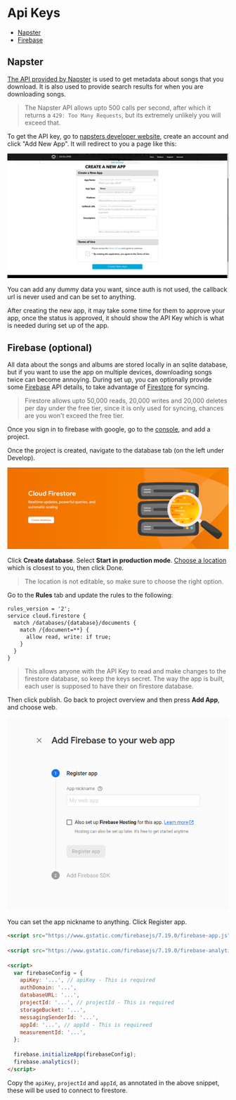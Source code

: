 # Api Keys

- [Napster](#napster)
- [Firebase](#firebase-optional)

## Napster

[The API provided by Napster](https://developer.napster.com/api/v2.2#getting-started) is used to get metadata about songs that you download. It is also used to provide search results for when you are downloading songs.

> The Napster API allows upto 500 calls per second, after which it returns a `429: Too Many Requests`, but its extremely unlikely you will exceed that.

To get the API key, go to [napsters developer website](https://developer.napster.com/developer), create an account and click "Add New App". It will redirect to you a page like this:

<img src="images/napster_create.png">

You can add any dummy data you want, since auth is not used, the callback url is never used and can be set to anything.

After creating the new app, it may take some time for them to approve your app, once the status is approved, it should show the API Key which is what is needed during set up of the app.

## Firebase (optional)

All data about the songs and albums are stored locally in an sqlite database, but if you want to use the app on multiple devices, downloading songs twice can become annoying. During set up, you can optionally provide some [Firebase](https://firebase.google.com/) API details, to take advantage of [Firestore](https://firebase.google.com/products/firestore) for syncing.

> Firestore allows upto 50,000 reads, 20,000 writes and 20,000 deletes per day under the free tier, since it is only used for syncing, chances are you won't exceed the free tier.

Once you sign in to firebase with google, go to the [console](https://console.firebase.google.com/u/0/), and add a project.

Once the project is created, navigate to the database tab (on the left under Develop).

<img src="images/firestore_create.png">

Click **Create database**. Select **Start in production mode**. [Choose a location](https://firebase.google.com/docs/projects/locations?authuser=0#location-r) which is closest to you, then click Done.

> The location is not editable, so make sure to choose the right option.

Go to the **Rules** tab and update the rules to the following:

```
rules_version = '2';
service cloud.firestore {
  match /databases/{database}/documents {
    match /{document=**} {
      allow read, write: if true;
    }
  }
}
```

> This allows anyone with the API Key to read and make changes to the firestore database, so keep the keys secret. The way the app is built, each user is supposed to have their on firestore database.

Then click publish. Go back to project overview and then press **Add App**, and choose web.

<img src="images/firebase_create.png">

You can set the app nickname to anything. Click Register app.

```html
<script src="https://www.gstatic.com/firebasejs/7.19.0/firebase-app.js"></script>

<script src="https://www.gstatic.com/firebasejs/7.19.0/firebase-analytics.js"></script>

<script>
  var firebaseConfig = {
    apiKey: '...', // apiKey - This is required
    authDomain: '...',
    databaseURL: '...',
    projectId: '...', // projectId - This is required
    storageBucket: '...',
    messagingSenderId: '...',
    appId: '...', // appId - This is requireed
    measurementId: '...',
  };

  firebase.initializeApp(firebaseConfig);
  firebase.analytics();
</script>
```

Copy the `apiKey`, `projectId` and `appId`, as annotated in the above snippet, these will be used to connect to firestore.
